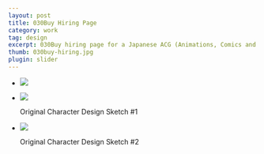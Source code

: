 ```yaml
---
layout: post
title: 030Buy Hiring Page
category: work
tag: design
excerpt: 030Buy hiring page for a Japanese ACG (Animations, Comics and Games) community
thumb: 030buy-hiring.jpg
plugin: slider
---
```


<div class="flexslider">
  <ul class="slides">
    <li>
      <p class=browser><img src="{{ site.file }}/030buy-hiring.png"></p>
    </li>
    <li>
      <img src="{{ site.file }}/030buy-hiring-sketch-02.jpg">
      <p class="flex-caption">Original Character Design Sketch #1</p>
    </li>
    <li>
      <img src="{{ site.file }}/030buy-hiring-sketch-01.jpg">
      <p class="flex-caption">Original Character Design Sketch #2</p>
    </li>
  </ul>
</div><!-- .flexslider -->